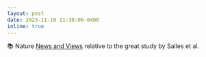 ```yaml
---
layout: post
date: 2023-11-10 11:30:00-0400
inline: true
---
```


📚 Nature <a href="https://www.nature.com/articles/d41586-023-03536-y" target="_blank" >News and Views</a> relative to the great study by Salles et al.
